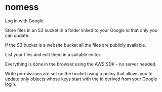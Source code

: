 # nomess
Log in with Google.

Store files in an S3 bucket in a folder linked to your Google id that only you can update.

If the S3 bucket is a website bucket all the files are publicly available.

List your files and edit them in a suitable editor.

Everything is done in the browser using the AWS SDK - no server needed.

Write permissions are set on the bucket using a policy that allows you to update only objects whose keys start with the id derived from your Google login.
